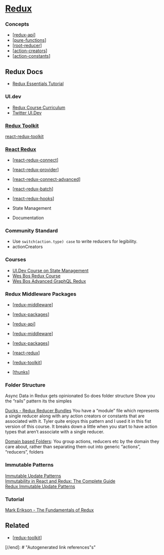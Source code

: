 # [Redux](https://redux.js.org/)

### Concepts

- [[redux-api]]
- [[pure-functions]]
- [[root-reducer]]
- [[action-creators]]
- [[action-constants]]

## Redux Docs

- [Redux Essentials Tutorial](https://redux.js.org/tutorials/essentials/part-1-overview-concepts)

### UI.dev

- [Redux Course Curriculum](https://github.com/uidotdev/redux-course-curriculum)
- [Twitter UI.Dev](https://twitter.ui.dev/)

### [Redux Toolkit](https://redux-toolkit.js.org/)

[react-redux-toolkit](https://redux-toolkit.js.org/introduction/quick-start)

### [React Redux](https://react-redux.js.org/)

- [[react-redux-connect]]
- [[react-redux-provider]]
- [[react-redux-connect-advanced]]
- [[react-redux-batch]]
- [[react-redux-hooks]]

- State Management
- Documentation

### Community Standard

- Use `switch(action.type) case` to write reducers for legibility.
- actionCreators

### Courses

- [UI.Dev Course on State Management]()
- [Wes Bos Redux Course]()
- [Wes Bos Advanced GraphQL Redux]()

### Redux Middleware Packages

- [[redux-middleware]]
- [[redux-packages]]

- [[redux-api]]
- [[redux-middleware]]
- [[redux-packages]]
- [[react-redux]]
- [[redux-toolkit]]
- [[thunks]]

### Folder Structure

Async Data in Redux gets opinionated
So does folder structure
Show you the “rails” pattern its the simples

[Ducks - Redux Reducer Bundles](https://github.com/erikras/ducks-modular-redux)
You have a “module” file which represents a single reducer along with any action creators or constants that are associated with it.
Tyler quite enjoys this pattern and I used it in this fist version of this course.
It breaks down a little when you start to have action types that aren’t associate with a single reducer.

[Domain based Folders](https://marmelab.com/blog/2015/12/17/react-directory-structure.html): You group actions, reducers etc by the domain they care about, rather than separating them out into generic “actions”, “reducers”, folders

### Immutable Patterns

[Immutable Update Patterns](https://redux.js.org/recipes/structuring-reducers/immutable-update-patterns)  
[Immutability in React and Redux: The Complete Guide](https://daveceddia.com/react-redux-immutability-guide/)  
[Redux Immutable Update Patterns](https://blog.logrocket.com/redux-immutable-update-patterns/)

### Tutorial

[Mark Erikson - The Fundamentals of Redux](https://www.youtube.com/watch?v=ewelU8WHXQ4)

## Related

- [[redux-toolkit]]

[//begin]: # "Autogenerated link references for markdown compatibility"
[redux-api]: redux-api "Redux API"
[pure-functions]: pure-functions "Pure Functions"
[root-reducer]: root-reducer "Root Reducer"
[action-creators]: action-creators "Action Creators"
[action-constants]: action-constants "Action Constants"
[react-redux-connect]: ../react-redux/react-redux-connect "ReactRedux.connect()"
[react-redux-provider]: ../react-redux/react-redux-provider "Provider"
[react-redux-connect-advanced]: ../react-redux/react-redux-connect-advanced "connectAdvanced()"
[react-redux-batch]: ../react-redux/react-redux-batch "batch()"
[react-redux-hooks]: ../react-redux/react-redux-hooks/react-redux-hooks "React-Redux Hooks"
[redux-middleware]: redux-middleware "Redux Middleware"
[redux-packages]: ../redux-packages/redux-packages "Redux Packages"
[react-redux]: ../react-redux/react-redux "React Redux v7.0"
[redux-toolkit]: ../redux-toolkit/redux-toolkit "Redux Tookit"
[thunks]: ../thunks "Thunks"
[//end]: # "Autogenerated link references"s"
